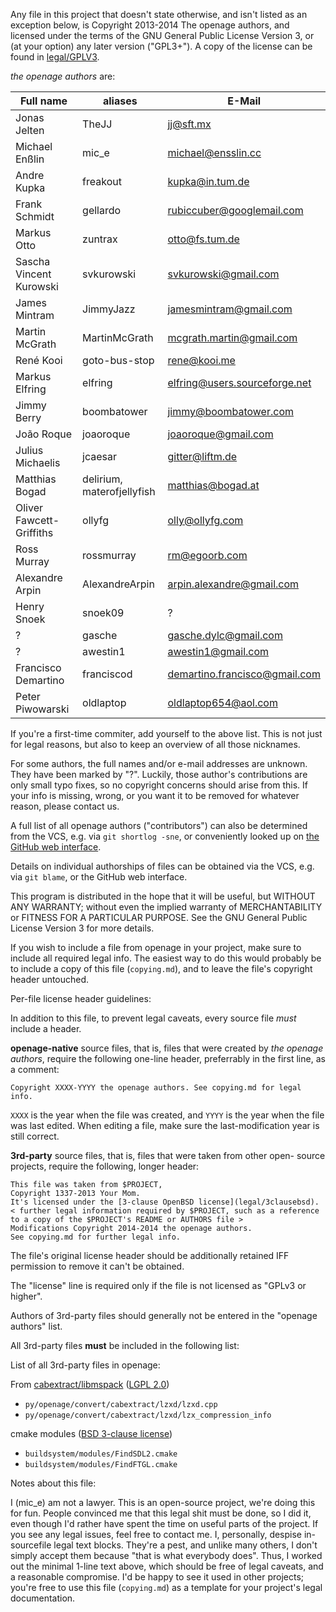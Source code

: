 Any file in this project that doesn't state otherwise, and isn't listed as an
exception below, is Copyright 2013-2014 The openage authors, and licensed
under the terms of the GNU General Public License Version 3, or
(at your option) any later version ("GPL3+").
A copy of the license can be found in [legal/GPLV3](legal/GPLv3).

_the openage authors_ are:

| Full name                   | aliases                    | E-Mail                           |
|-----------------------------|----------------------------|----------------------------------|
| Jonas Jelten                | TheJJ                      | jj@sft.mx                        |
| Michael Enßlin              | mic_e                      | michael@ensslin.cc               |
| Andre Kupka                 | freakout                   | kupka@in.tum.de                  |
| Frank Schmidt               | gellardo                   | rubiccuber@googlemail.com        |
| Markus Otto                 | zuntrax                    | otto@fs.tum.de                   |
| Sascha Vincent Kurowski     | svkurowski                 | svkurowski@gmail.com             |
| James Mintram               | JimmyJazz                  | jamesmintram@gmail.com           |
| Martin McGrath              | MartinMcGrath              | mcgrath.martin@gmail.com         |
| René Kooi                   | goto-bus-stop              | rene@kooi.me                     |
| Markus Elfring              | elfring                    | elfring@users.sourceforge.net    |
| Jimmy Berry                 | boombatower                | jimmy@boombatower.com            |
| João Roque                  | joaoroque                  | joaoroque@gmail.com              |
| Julius Michaelis            | jcaesar                    | gitter@liftm.de                  |
| Matthias Bogad              | delirium, materofjellyfish | matthias@bogad.at                |
| Oliver Fawcett-Griffiths    | ollyfg                     | olly@ollyfg.com                  |
| Ross Murray                 | rossmurray                 | rm@egoorb.com                    |
| Alexandre Arpin             | AlexandreArpin             | arpin.alexandre@gmail.com        |
| Henry Snoek                 | snoek09                    | ?                                |
| ?                           | gasche                     | gasche.dylc@gmail.com            |
| ?                           | awestin1                   | awestin1@gmail.com               |
| Francisco Demartino         | franciscod                 | demartino.francisco@gmail.com    |
| Peter Piwowarski            | oldlaptop                  | oldlaptop654@aol.com             |

If you're a first-time commiter, add yourself to the above list. This is not
just for legal reasons, but also to keep an overview of all those nicknames.

For some authors, the full names and/or e-mail addresses are unknown. They have
been marked by "?". Luckily, those author's contributions are only small typo
fixes, so no copyright concerns should arise from this.
If your info is missing, wrong, or you want it to be removed for whatever
reason, please contact us.

A full list of all openage authors ("contributors") can also be determined
from the VCS, e.g. via `git shortlog -sne`, or conveniently looked up on
[the GitHub web interface](https://github.com/SFTtech/openage/graphs/contributors).

Details on individual authorships of files can be obtained via the VCS,
e.g. via `git blame`, or the GitHub web interface.

This program is distributed in the hope that it will be useful,
but WITHOUT ANY WARRANTY; without even the implied warranty of
MERCHANTABILITY or FITNESS FOR A PARTICULAR PURPOSE.  See the
GNU General Public License Version 3 for more details.

If you wish to include a file from openage in your project, make sure to
include all required legal info. The easiest way to do this would probably
be to include a copy of this file (`copying.md`), and to leave the file's
copyright header untouched.

Per-file license header guidelines:

In addition to this file, to prevent legal caveats, every source file *must*
include a header.

**openage-native** source files, that is, files that were created by
_the openage authors_, require the following one-line header, preferrably in
the first line, as a comment:

    Copyright XXXX-YYYY the openage authors. See copying.md for legal info.

`XXXX` is the year when the file was created, and `YYYY` is the year when the
file was last edited. When editing a file, make sure the last-modification year
is still correct.

**3rd-party** source files, that is, files that were taken from other open-
source projects, require the following, longer header:

    This file was taken from $PROJECT,
    Copyright 1337-2013 Your Mom.
    It's licensed under the [3-clause OpenBSD license](legal/3clausebsd).
    < further legal information required by $PROJECT, such as a reference
    to a copy of the $PROJECT's README or AUTHORS file >
    Modifications Copyright 2014-2014 the openage authors.
    See copying.md for further legal info.

The file's original license header should be additionally retained IFF
permission to remove it can't be obtained.

The "license" line is required only if the file is not licensed as
"GPLv3 or higher".

Authors of 3rd-party files should generally not be entered in the
"openage authors" list.

All 3rd-party files **must** be included in the following list:

List of all 3rd-party files in openage:

From [cabextract/libmspack](http://www.cabextract.org.uk/) ([LGPL 2.0](legal/LGPLv2.0))

 - `py/openage/convert/cabextract/lzxd/lzxd.cpp`
 - `py/openage/convert/cabextract/lzxd/lzx_compression_info`

cmake modules ([BSD 3-clause license](legal/BSD-3-clause))

 - `buildsystem/modules/FindSDL2.cmake`
 - `buildsystem/modules/FindFTGL.cmake`

Notes about this file:

I (mic_e) am not a lawyer. This is an open-source project, we're doing this for
fun. People convinced me that this legal shit must be done, so I did it, even
though I'd rather have spent the time on useful parts of the project.
If you see any legal issues, feel free to contact me.
I, personally, despise in-sourcefile legal text blocks. They're a pest,
and unlike many others, I don't simply accept them because
"that is what everybody does". Thus, I worked out the minimal 1-line text above,
which should be free of legal caveats, and a reasonable compromise.
I'd be happy to see it used in other projects; you're free to use this file
(`copying.md`) as a template for your project's legal documentation.
